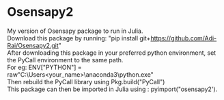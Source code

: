 # Osensapy2
My version of Osensapy package to run in Julia. <br />
Download this package by running: "pip install git+https://github.com/Adi-Rai/Osensapy2.git" <br />
After downloading this package in your preferred python environment, set the PyCall environment to the same path. <br />
For eg: ENV["PYTHON"] = raw"C:\Users\<your_name>\anaconda3\python.exe" <br />
Then rebuild the PyCall library using Pkg.build("PyCall") <br />
This package can then be imported in Julia using : pyimport("osensapy2'). <br />

